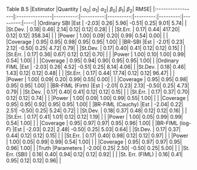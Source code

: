 Table B.5
|Estimator         |Quantity        | $\alpha_0$| $\alpha_1$| $\alpha_2$| $\beta_0$| $\beta_1$| $\beta_2$| RMSE|
|:-----------------|:---------------|----------:|----------:|----------:|---------:|---------:|---------:|----:|
|Ordinary SBI      |Est             |      -2.03|       0.26|       5.96|     -0.51|      0.25|      9.01| 5.74|
|                  |St.Dev.         |       0.18|       0.46|       2.14|      0.12|      0.12|      0.28|     |
|                  |St.Err.         |       0.17|       0.44|     417.20|      0.12|      0.12|    358.34|     |
|                  |Power           |       1.00|       0.09|       0.20|      0.99|      0.54|      0.00|     |
|                  |Coverage        |       0.95|       0.95|       0.98|      0.95|      0.95|      1.00|     |
|BR-SBI            |Est             |      -2.01|       0.23|       2.12|     -0.50|      0.25|      4.72| 0.79|
|                  |St.Dev.         |       0.17|       0.40|       0.41|      0.12|      0.12|      0.15|     |
|                  |St.Err.         |       0.17|       0.36|       0.67|      0.12|      0.12|      0.70|     |
|                  |Power           |       1.00|       0.10|       1.00|      0.99|      0.54|      1.00|     |
|                  |Coverage        |       0.95|       0.94|       0.90|      0.95|      0.95|      1.00|     |
|Ordinary FIML     |Est             |      -2.03|       0.26|       4.52|     -0.51|      0.25|      8.14| 4.06|
|                  |St.Dev.         |       0.18|       0.46|       1.43|      0.12|      0.12|      0.48|     |
|                  |St.Err.         |       0.17|       0.44|      17.74|      0.12|      0.12|     96.47|     |
|                  |Power           |       1.00|       0.09|       0.20|      0.99|      0.55|      0.00|     |
|                  |Coverage        |       0.95|       0.95|       0.98|      0.95|      0.95|      1.00|     |
|BR-FIML (Firth)   |Est             |      -2.01|       0.23|       2.13|     -0.50|      0.25|      4.73| 0.79|
|                  |St.Dev.         |       0.17|       0.40|       0.41|      0.12|      0.12|      0.15|     |
|                  |St.Err.         |       0.17|       0.37|       0.70|      0.12|      0.12|      0.74|     |
|                  |Power           |       1.00|       0.09|       1.00|      0.99|      0.55|      1.00|     |
|                  |Coverage        |       0.95|       0.95|       0.92|      0.95|      0.95|      1.00|     |
|BR-FIML (Cauchy)  |Est             |      -2.04|       0.22|       2.51|     -0.50|      0.25|      5.24| 0.72|
|                  |St.Dev.         |       0.18|       0.37|       0.48|      0.12|      0.12|      0.16|     |
|                  |St.Err.         |       0.17|       0.41|       1.01|      0.12|      0.12|      1.19|     |
|                  |Power           |       1.00|       0.05|       0.99|      0.99|      0.54|      1.00|     |
|                  |Coverage        |       0.95|       0.97|       0.97|      0.95|      0.96|      1.00|     |
|BR-FIML (log-$F$) |Est             |      -2.03|       0.22|       2.48|     -0.50|      0.25|      5.03| 0.64|
|                  |St.Dev.         |       0.17|       0.37|       0.44|      0.12|      0.12|      0.15|     |
|                  |St.Err.         |       0.17|       0.40|       0.98|      0.12|      0.12|      0.97|     |
|                  |Power           |       1.00|       0.05|       0.99|      0.99|      0.54|      1.00|     |
|                  |Coverage        |       0.95|       0.97|       0.97|      0.95|      0.96|      1.00|     |
|Truth             |Parameters      |      -2.00|       0.25|       2.50|     -0.50|      0.25|      5.00|     |
|                  |St. Err. (SBI)  |       0.16|       0.40|       0.94|      0.12|      0.12|      0.92|     |
|                  |St. Err. (FIML) |       0.16|       0.41|       0.95|      0.12|      0.12|      0.96|     |
